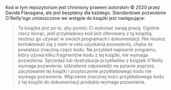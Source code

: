 Kod w tym repozytorium jest chroniony prawem autorskim © 2020 przez Davida Flanagana,
ale jest bezpłatny dla każdego. Standardowe pozwolenie O'Reilly'ego umieszczone we wstępie do książki
jest następujące:

> Ta książka jest po to, aby pomóc Ci wykonać swoją pracę. Ogólnie rzecz biorąc, jeśli
> przykładowy kod jest oferowany z tą książką, możesz go używać w swoich programach
> i dokumentacji. Nie musisz kontaktować się z nami w celu uzyskania pozwolenia,
> chyba że powielasz znaczną część kodu. Na przykład napisanie programu, który używa
> kilku fragmentów kodu z tej książki, nie wymaga pozwolenia. Sprzedaż lub dystrybucja
> przykładów z książek O’Reilly wymaga pozwolenia. Udzielenie odpowiedzi na pytanie
> poprzez zacytowanie tej książki i przytoczenie przykładowego kodu nie wymaga pozwolenia.
> Włączenie znacznej ilości przykładowego kodu z tej książki do dokumentacji produktu
> wymaga pozwolenia.